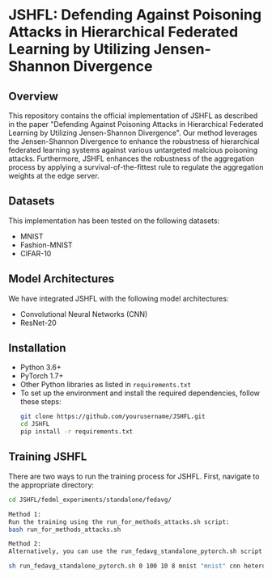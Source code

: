 # JSHFL: Defending Against Poisoning Attacks in Hierarchical Federated Learning by Utilizing Jensen-Shannon Divergence

## Overview
This repository contains the official implementation of JSHFL as described in the paper "Defending Against Poisoning Attacks in Hierarchical Federated Learning by Utilizing Jensen-Shannon Divergence". Our method leverages the Jensen-Shannon Divergence to enhance the robustness of hierarchical federated learning systems against various untargeted malcious poisoning attacks. Furthermore, JSHFL enhances the robustness of the aggregation process by applying a survival-of-the-fittest rule to regulate the aggregation weights at the edge server.

## Datasets

This implementation has been tested on the following datasets:
- MNIST
- Fashion-MNIST
- CIFAR-10

## Model Architectures

We have integrated JSHFL with the following model architectures:
- Convolutional Neural Networks (CNN)
- ResNet-20

## Installation
- Python 3.6+
- PyTorch 1.7+
- Other Python libraries as listed in `requirements.txt`
- To set up the environment and install the required dependencies, follow these steps:
  ```bash
  git clone https://github.com/yourusername/JSHFL.git
  cd JSHFL
  pip install -r requirements.txt
  
## Training JSHFL

There are two ways to run the training process for JSHFL. First, navigate to the appropriate directory:

```bash
cd JSHFL/fedml_experiments/standalone/fedavg/

Method 1:
Run the training using the run_for_methods_attacks.sh script:
bash run_for_methods_attacks.sh

Method 2:
Alternatively, you can use the run_fedavg_standalone_pytorch.sh script with specific parameters:

sh run_fedavg_standalone_pytorch.sh 0 100 10 8 mnist "mnist" cnn hetero 100 10 0.001 sgd 0 30 JSHFL gaussian


